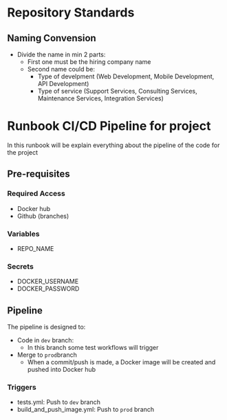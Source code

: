 # Repository Standards

## Naming Convension

- Divide the name in min 2 parts:
  - First one must be the hiring company name
  - Second name could be:
     - Type of develpment (Web Development, Mobile Development, API Development)
     - Type of service (Support Services, Consulting Services, Maintenance Services, Integration Services)


# Runbook CI/CD Pipeline for project

In this runbook will be explain everything about the pipeline of the code for the project

## Pre-requisites

### Required Access
- Docker hub
- Github (branches)

### Variables
- REPO_NAME

### Secrets
- DOCKER_USERNAME
- DOCKER_PASSWORD

## Pipeline
The pipeline is designed to:
- Code in `dev` branch:
  - In this branch some test workflows will trigger
- Merge to `prod`branch
  - When a commit/push is made, a Docker image will be created and pushed into Docker hub

### Triggers 
- tests.yml: Push to `dev` branch
- build_and_push_image.yml: Push to `prod` branch
